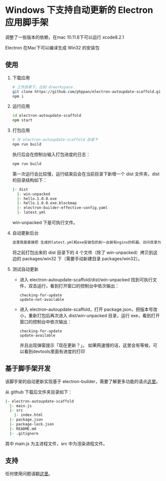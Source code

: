 # Windows 下支持自动更新的 Electron 应用脚手架

调整了一些版本的依赖，在mac 10.11.6下可以运行 xcode8.2.1

Electron 在Mac下可以编译生成 Win32 的安装包


## 使用

1. 下载应用

	```bash
	# 工作目录下，比如 d/workspace
	git clone https://github.com/phppan/electron-autoupdate-scaffold.git
	npm i
	```

2. 运行应用

	```bash
	cd electron-autoupdate-scaffold
	npm start
	```

3. 打包应用

	```bash
	# 在 electron-autoupdate-scaffold 目录下
	npm run build
	```

	执行后会在控制台输入打包进度的日志：
	
	```bash
	npm run build
	```

	第一次运行会比较慢，运行结束后会在当前目录下新增一个 dist 文件夹，dist 的目录结构如下：

	```bash
	|- dist
	  |- win-unpacked
	  |- hello.1.0.0.exe
	  |- hello.1.0.0.exe.blockmap
	  |- electron-builder-effective-config.yaml
	  |- latest.yml
	```

	win-unpacked 下是可执行文件。

4. 自动更新后台

	```bash
    这里我是直接把 生成的latest.yml和exe安装包扔到一台装有nginx的机器，访问目录为：windemo/v2
	```

	将之前打包出来的 dist 目录下的 4 个文件（除了 win-unpacked）拷贝到这边的 packages/win32 下（需要手动新建目录 packages/win32）。

5. 测试自动更新
	- 进入 electron-autoupdate-scaffold/dist/win-unpacked 找到可执行文件，双击运行，看到打开窗口的控制台中依次输出：

		```
		checking-for-update
		update-not-available
		```

	- 进入 electron-autoupdate-scaffold，打开 package.json，把版本号改小，重新打包后再次进入 dist/win-unpacked 目录，运行 exe，看到打开窗口的控制台中依次输出：

		```
		checking-for-update
		update-available
		```
		并且出现弹窗提示「现在更新？」。
        如果网速慢的话，这里会有等候，可以看到devtools里面有进度的打印

## 基于脚手架开发

该脚手架的自动更新实现基于 electron-builder，需要了解更多功能的请点[这里](https://github.com/electron-userland/electron-builder)。

从 github 下载后文件夹目录如下：

```bash
|- electron-autoupdate-scaffold
  |- main.js
  |- src
    |- index.html
  |- package.json
  |- package-lock.json
  |- README.md
  |- .gitignore
```

其中 main.js 为主进程文件，src 中为渲染进程文件。

## 支持

任何使用问题请戳[这里](https://github.com/phppan/electron-autoupdate-scaffold/issues)。